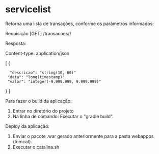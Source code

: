 # servicelist

Retorna uma lista de transações, conforme os parâmetros informados:

Requisição [GET] <id>/transacoes/<ano>/<mes>
  
Resposta:
  
Content-type: application/json

[
  {
  
      "descricao": "string(10, 60)"
     "data": "long(timestamp)"
     "valor": "integer(-9.999.999, 9.999.999)"
     
  }
]

  Para fazer o build da aplicação:
  
  1) Entrar no diretório do projeto
  2) Na linha de comando: Executar o "gradle build".
  
  Deploy da aplicação:
  1) Enviar o pacote .war gerado anteriormente para a pasta webappps (tomcat).
  2) Executar o catalina.sh
